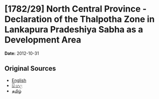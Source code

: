 # [1782/29] North Central Province - Declaration of the Thalpotha Zone in Lankapura Pradeshiya Sabha as a Development Area

**Date:** 2012-10-31

## Original Sources

- [English](https://documents.gov.lk/view/extra-gazettes/2012/10/1782-29_E.pdf)
- [සිංහල](https://documents.gov.lk/view/extra-gazettes/2012/10/1782-29_S.pdf)
- [தமிழ்](https://documents.gov.lk/view/extra-gazettes/2012/10/1782-29_T.pdf)
